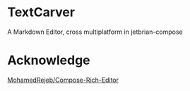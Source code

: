 # TextCarver

A Markdown Editor, cross multiplatform in jetbrian-compose

# Acknowledge

[MohamedRejeb/Compose-Rich-Editor](https://github.com/MohamedRejeb/Compose-Rich-Editor)

